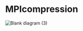 ﻿# MPIcompression

 

![Blank diagram (3)](https://github.com/jyarac/MPIcompression/assets/64978794/1229f4e2-79ab-4c3a-8d39-b70000d658e7)
